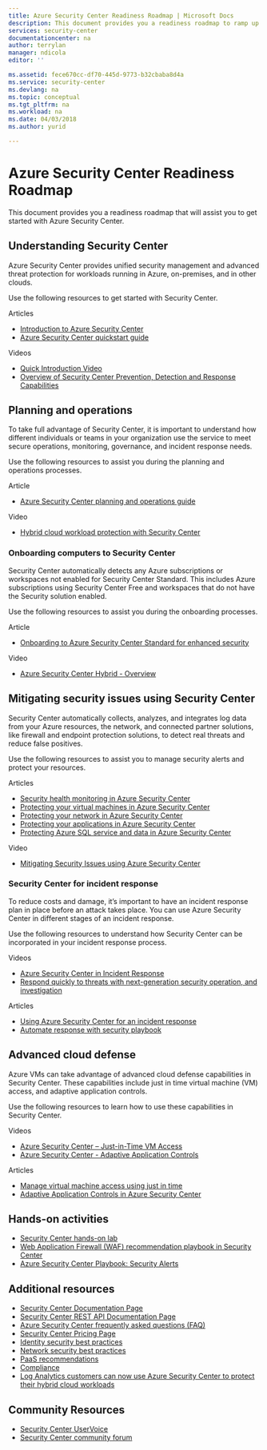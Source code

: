 ```yaml
---
title: Azure Security Center Readiness Roadmap | Microsoft Docs
description: This document provides you a readiness roadmap to ramp up on Azure Security Center.
services: security-center
documentationcenter: na
author: terrylan
manager: ndicola
editor: ''

ms.assetid: fece670cc-df70-445d-9773-b32cbaba8d4a
ms.service: security-center
ms.devlang: na
ms.topic: conceptual
ms.tgt_pltfrm: na
ms.workload: na
ms.date: 04/03/2018
ms.author: yurid

---
```

# Azure Security Center Readiness Roadmap
This document provides you a readiness roadmap that will assist you to get started with Azure Security Center.

## Understanding Security Center
Azure Security Center provides unified security management and advanced threat protection for workloads running in Azure, on-premises, and in other clouds. 

Use the following resources to get started with Security Center.

Articles
* [Introduction to Azure Security Center](https://docs.microsoft.com/azure/security-center/security-center-intro)
* [Azure Security Center quickstart guide](https://docs.microsoft.com/azure/security-center/security-center-get-started)

Videos
* [Quick Introduction Video](https://azure.microsoft.com/resources/videos/introduction-to-azure-security-center/)
* [Overview of Security Center Prevention, Detection and Response Capabilities](https://azure.microsoft.com/resources/videos/azurecon-2015-new-azure-security-center-helps-you-prevent-detect-and-respond-to-threats/)

## Planning and operations
To take full advantage of Security Center, it is important to understand how different individuals or teams in your organization use the service to meet secure operations, monitoring, governance, and incident response needs.

Use the following resources to assist you during the planning and operations processes.


Article
* [Azure Security Center planning and operations guide](https://docs.microsoft.com/azure/security-center/security-center-planning-and-operations-guide)

Video
* [Hybrid cloud workload protection with Security Center](https://mva.microsoft.com/training-courses/hybrid-cloud-workload-protection-with-azure-security-center-18173?l=X4WqTA3jE_1106218965)

### Onboarding computers to Security Center
Security Center automatically detects any Azure subscriptions or workspaces not enabled for Security Center Standard. This includes Azure subscriptions using Security Center Free and workspaces that do not have the Security solution enabled.

Use the following resources to assist you during the onboarding processes.

Article
* [Onboarding to Azure Security Center Standard for enhanced security](https://docs.microsoft.com/azure/security-center/security-center-onboarding)

Video
* [Azure Security Center Hybrid - Overview](https://youtu.be/NMa4L_M597k)

## Mitigating security issues using Security Center
Security Center automatically collects, analyzes, and integrates log data from your Azure resources, the network, and connected partner solutions, like firewall and endpoint protection solutions, to detect real threats and reduce false positives.

Use the following resources to assist you to manage security alerts and protect your resources.

Articles	
* [Security health monitoring in Azure Security Center](https://docs.microsoft.com/azure/security-center/security-center-monitoring)
* [Protecting your virtual machines in Azure Security Center](https://docs.microsoft.com/azure/security-center/security-center-virtual-machine-recommendations)
* [Protecting your network in Azure Security Center](https://docs.microsoft.com/azure/security-center/security-center-network-recommendations)
* [Protecting your applications in Azure Security Center](https://docs.microsoft.com/azure/security-center/security-center-application-recommendations)
* [Protecting Azure SQL service and data in Azure Security Center](https://docs.microsoft.com/azure/security-center/security-center-sql-service-recommendations)


Video	
* [Mitigating Security Issues using Azure Security Center](https://channel9.msdn.com/Blogs/Azure-Security-Videos/Mitigating-Security-Issues-using-Azure-Security-Center)

### Security Center for incident response
To reduce costs and damage, it’s important to have an incident response plan in place before an attack takes place. You can use Azure Security Center in different stages of an incident response.

Use the following resources to understand how Security Center can be incorporated in your incident response process.

Videos	
* [Azure Security Center in Incident Response](https://channel9.msdn.com/Blogs/Azure-Security-Videos/Azure-Security-Center-in-Incident-Response)
* [Respond quickly to threats with next-generation security operation, and investigation](https://youtu.be/e8iFCz5RM4g)

Articles	
* [Using Azure Security Center for an incident response](https://docs.microsoft.com/azure/security-center/security-center-incident-response)
* [Automate response with security playbook](https://docs.microsoft.com/azure/security-center/security-center-playbooks)

## Advanced cloud defense

Azure VMs can take advantage of advanced cloud defense capabilities in Security Center. These capabilities include just in time virtual machine (VM) access, and adaptive application controls.

Use the following resources to learn how to use these capabilities in Security Center.

Videos	
* [Azure Security Center – Just-in-Time VM Access](https://youtu.be/UOQb2FcdQnU)
* [Azure Security Center - Adaptive Application Controls](https://youtu.be/wWWekI1Y9ck)

Articles	
* [Manage virtual machine access using just in time](https://docs.microsoft.com/azure/security-center/security-center-just-in-time)
* [Adaptive Application Controls in Azure Security Center](https://docs.microsoft.com/azure/security-center/security-center-adaptive-application)

## Hands-on activities

* [Security Center hands-on lab](https://www.microsoft.com/handsonlabs/SelfPacedLabs/?storyGuid=78871abf-6f35-4aa0-840f-d801f5cdbd72)
* [Web Application Firewall (WAF) recommendation playbook in Security Center](https://gallery.technet.microsoft.com/ASC-Playbook-Protect-38bd47ff)
* [Azure Security Center Playbook: Security Alerts](https://gallery.technet.microsoft.com/Azure-Security-Center-f621a046)

## Additional resources
* [Security Center Documentation Page](https://docs.microsoft.com/azure/security-center/)
* [Security Center REST API Documentation Page](https://msdn.microsoft.com/library/mt704034.aspx)
* [Azure Security Center frequently asked questions (FAQ)](https://docs.microsoft.com/azure/security-center/security-center-faq)
* [Security Center Pricing Page](https://azure.microsoft.com/pricing/details/security-center/)
* [Identity security best practices](https://docs.microsoft.com/azure/security/azure-security-identity-management-best-practices)
* [Network security best practices](https://docs.microsoft.com/azure/security/azure-security-network-security-best-practices)
* [PaaS recommendations](https://docs.microsoft.com/azure/security/security-paas-deployments)
* [Compliance](https://www.microsoft.com/en-us/trustcenter/compliance/due-diligence-checklist)
* [Log Analytics customers can now use Azure Security Center to protect their hybrid cloud workloads](https://blogs.technet.microsoft.com/msoms/2017/09/25/oms-customers-can-now-use-azure-security-center-to-protect-their-hybrid-cloud-workloads/)

## Community Resources

* [Security Center UserVoice](https://feedback.azure.com/forums/347535-azure-security-center)
* [Security Center community forum](https://social.msdn.microsoft.com/Forums/azure/en-US/home?forum=AzureSecurityCenter)



